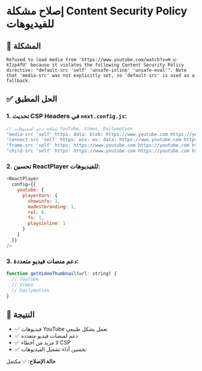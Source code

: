 # إصلاح مشكلة Content Security Policy للفيديوهات

## 🐛 المشكلة
```
Refused to load media from 'https://www.youtube.com/watch?v=H_u-kIzp4fU' because it violates the following Content Security Policy directive: "default-src 'self' 'unsafe-inline' 'unsafe-eval'". Note that 'media-src' was not explicitly set, so 'default-src' is used as a fallback.
```

## ✅ الحل المطبق

### 1. تحديث CSP Headers في `next.config.js`:

```javascript
// إضافة دعم لفيديوهات YouTube, Vimeo, Dailymotion
"media-src 'self' https: data: blob: https://www.youtube.com https://youtube.com https://*.googlevideo.com https://*.ytimg.com https://player.vimeo.com https://vimeo.com https://www.dailymotion.com",
"connect-src 'self' https: wss: ws: data: https://www.youtube.com https://youtube.com https://*.googlevideo.com https://player.vimeo.com https://vimeo.com https://www.dailymotion.com",
"frame-src 'self' https: https://www.youtube.com https://youtube.com https://www.youtube-nocookie.com https://player.vimeo.com https://vimeo.com https://www.dailymotion.com",
"child-src 'self' https: https://www.youtube.com https://youtube.com https://www.youtube-nocookie.com https://player.vimeo.com https://vimeo.com https://www.dailymotion.com"
```

### 2. تحسين ReactPlayer للفيديوهات:

```javascript
<ReactPlayer
  config={{
    youtube: {
      playerVars: {
        showinfo: 1,
        modestbranding: 1,
        rel: 0,
        fs: 1,
        playsinline: 1
      }
    }
  }}
/>
```

### 3. دعم منصات فيديو متعددة:

```javascript
function getVideoThumbnail(url: string) {
  // YouTube
  // Vimeo  
  // Dailymotion
}
```

## 🎯 النتيجة
- ✅ فيديوهات YouTube تعمل بشكل طبيعي
- ✅ دعم لمنصات فيديو متعددة
- ✅ لا مزيد من أخطاء CSP
- ✅ تحسين أداء تشغيل الفيديوهات

**حالة الإصلاح**: ✅ مكتمل 